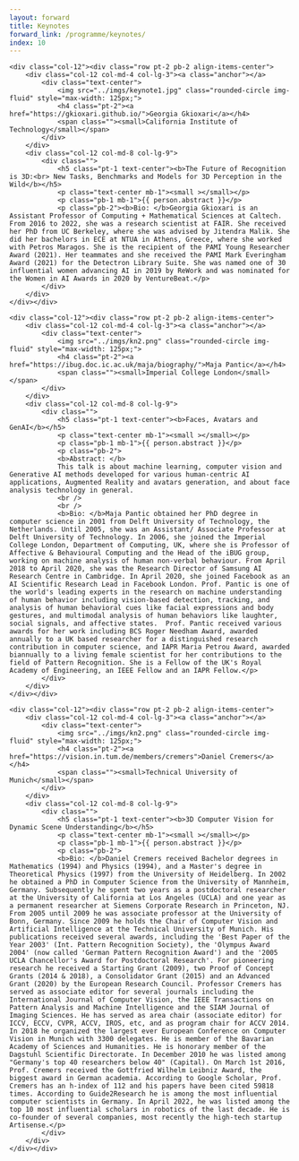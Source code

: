 ```yaml
---
layout: forward
title: Keynotes
forward_link: /programme/keynotes/
index: 10
---
```


<div class="row justify-content-around pl-4 pr-4">

	<div class="col-12"><div class="row pt-2 pb-2 align-items-center">
	    <div class="col-12 col-md-4 col-lg-3"><a class="anchor"></a>
	        <div class="text-center">
	            <img src="../imgs/keynote1.jpg" class="rounded-circle img-fluid" style="max-width: 125px;">
	            <h4 class="pt-2"><a href="https://gkioxari.github.io/">Georgia Gkioxari</a></h4>
	            <span class=""><small>California Institute of Technology</small></span>
	        </div>
	    </div>
	    <div class="col-12 col-md-8 col-lg-9">
	        <div class="">
	            <h5 class="pt-1 text-center"><b>The Future of Recognition is 3D:<br> New Tasks, Benchmarks and Models for 3D Perception in the Wild</b></h5>
	            <p class="text-center mb-1"><small ></small></p>
	            <p class="pb-1 mb-1">{{ person.abstract }}</p>
	            <p class="pb-2"><b>Bio: </b>Georgia Gkioxari is an Assistant Professor of Computing + Mathematical Sciences at Caltech. From 2016 to 2022, she was a research scientist at FAIR. She received her PhD from UC Berkeley, where she was advised by Jitendra Malik. She did her bachelors in ECE at NTUA in Athens, Greece, where she worked with Petros Maragos. She is the recipient of the PAMI Young Researcher Award (2021). Her teammates and she received the PAMI Mark Everingham Award (2021) for the Detectron Library Suite. She was named one of 30 influential women advancing AI in 2019 by ReWork and was nominated for the Women in AI Awards in 2020 by VentureBeat.</p>
	        </div>
	    </div>
	</div></div>

	<div class="col-12"><div class="row pt-2 pb-2 align-items-center">
	    <div class="col-12 col-md-4 col-lg-3"><a class="anchor"></a>
	        <div class="text-center">
	            <img src="../imgs/kn2.png" class="rounded-circle img-fluid" style="max-width: 125px;">
	            <h4 class="pt-2"><a href="https://ibug.doc.ic.ac.uk/maja/biography/">Maja Pantic</a></h4>
	            <span class=""><small>Imperial College London</small></span>
	        </div>
	    </div>
	    <div class="col-12 col-md-8 col-lg-9">
	        <div class="">
	            <h5 class="pt-1 text-center"><b>Faces, Avatars and GenAI</b></h5>
	            <p class="text-center mb-1"><small ></small></p>
	            <p class="pb-1 mb-1">{{ person.abstract }}</p>
	            <p class="pb-2">
				<b>Abstract: </b>
				This talk is about machine learning, computer vision and Generative AI methods developed for various human-centric AI applications, Augmented Reality and avatars generation, and about face analysis technology in general.
				<br />
				<br />
				<b>Bio: </b>Maja Pantic obtained her PhD degree in computer science in 2001 from Delft University of Technology, the Netherlands. Until 2005, she was an Assistant/ Associate Professor at Delft University of Technology. In 2006, she joined the Imperial College London, Department of Computing, UK, where she is Professor of Affective & Behavioural Computing and the Head of the iBUG group, working on machine analysis of human non-verbal behaviour. From April 2018 to April 2020, she was the Research Director of Samsung AI Research Centre in Cambridge. In April 2020, she joined Facebook as an AI Scientific Research Lead in Facebook London. Prof. Pantic is one of the world's leading experts in the research on machine understanding of human behavior including vision-based detection, tracking, and analysis of human behavioral cues like facial expressions and body gestures, and multimodal analysis of human behaviors like laughter, social signals, and affective states.  Prof. Pantic received various awards for her work including BCS Roger Needham Award, awarded annually to a UK based researcher for a distinguished research contribution in computer science, and IAPR Maria Petrou Award, awarded biannually to a living female scientist for her contributions to the field of Pattern Recognition. She is a Fellow of the UK's Royal Academy of Engineering, an IEEE Fellow and an IAPR Fellow.</p>
	        </div>
	    </div>
	</div></div>

	<div class="col-12"><div class="row pt-2 pb-2 align-items-center">
	    <div class="col-12 col-md-4 col-lg-3"><a class="anchor"></a>
	        <div class="text-center">
	            <img src="../imgs/kn2.png" class="rounded-circle img-fluid" style="max-width: 125px;">
	            <h4 class="pt-2"><a href="https://vision.in.tum.de/members/cremers">Daniel Cremers</a></h4>
	            <span class=""><small>Technical University of Munich</small></span>
	        </div>
	    </div>
	    <div class="col-12 col-md-8 col-lg-9">
	        <div class="">
	            <h5 class="pt-1 text-center"><b>3D Computer Vision for Dynamic Scene Understanding</b></h5>
	            <p class="text-center mb-1"><small ></small></p>
	            <p class="pb-1 mb-1">{{ person.abstract }}</p>
	            <p class="pb-2">
				<b>Bio: </b>Daniel Cremers received Bachelor degrees in Mathematics (1994) and Physics (1994), and a Master's degree in Theoretical Physics (1997) from the University of Heidelberg. In 2002 he obtained a PhD in Computer Science from the University of Mannheim, Germany. Subsequently he spent two years as a postdoctoral researcher at the University of California at Los Angeles (UCLA) and one year as a permanent researcher at Siemens Corporate Research in Princeton, NJ. From 2005 until 2009 he was associate professor at the University of Bonn, Germany. Since 2009 he holds the Chair of Computer Vision and Artificial Intelligence at the Technical University of Munich. His publications received several awards, including the 'Best Paper of the Year 2003' (Int. Pattern Recognition Society), the 'Olympus Award 2004' (now called 'German Pattern Recognition Award') and the '2005 UCLA Chancellor's Award for Postdoctoral Research'. For pioneering research he received a Starting Grant (2009), two Proof of Concept Grants (2014 & 2018), a Consolidator Grant (2015) and an Advanced Grant (2020) by the European Research Council. Professor Cremers has served as associate editor for several journals including the International Journal of Computer Vision, the IEEE Transactions on Pattern Analysis and Machine Intelligence and the SIAM Journal of Imaging Sciences. He has served as area chair (associate editor) for ICCV, ECCV, CVPR, ACCV, IROS, etc, and as program chair for ACCV 2014. In 2018 he organized the largest ever European Conference on Computer Vision in Munich with 3300 delegates. He is member of the Bavarian Academy of Sciences and Humanities. He is honorary member of the Dagstuhl Scientific Directorate. In December 2010 he was listed among "Germany's top 40 researchers below 40" (Capital). On March 1st 2016, Prof. Cremers received the Gottfried Wilhelm Leibniz Award, the biggest award in German academia. According to Google Scholar, Prof. Cremers has an h-index of 112 and his papers have been cited 59818 times. According to Guide2Research he is among the most influential computer scientists in Germany. In April 2022, he was listed among the top 10 most influential scholars in robotics of the last decade. He is co-founder of several companies, most recently the high-tech startup Artisense.</p>
	        </div>
	    </div>
	</div></div>

</div>

